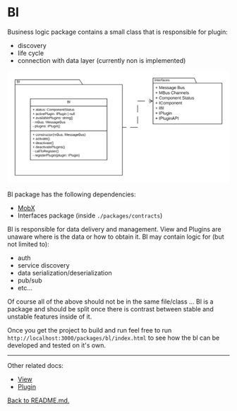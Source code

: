 # Bl

Business logic package contains a small class that is responsible for plugin:

- discovery
- life cycle
- connection with data layer (currently non is implemented)

![Figure 3. Bl package](./docs/ReactPlugins-Bl.png "Bl package")

Bl package has the following dependencies:

- [MobX](https://www.npmjs.com/package/mobx)
- Interfaces package (inside ```./packages/contracts```)

Bl is responsible for data delivery and management. View and Plugins are unaware where is the data or how to obtain it. Bl may contain logic for (but not limited to):

- auth
- service discovery
- data serialization/deserialization
- pub/sub
- etc...

Of course all of the above should not be in the same file/class ... Bl is a package and should be split once there is contrast between stable and unstable features inside of it.

Once you get the project to build and run feel free to run ```http://localhost:3000/packages/bl/index.html``` to see how the bl can be developed and tested on it's own.

---

Other related docs:

- [View](view.md)
- [Plugin](plugin.md)

[Back to README.md.](../README.md)
